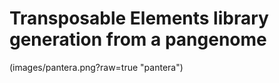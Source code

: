 # Transposable Elements library generation from a pangenome
(images/pantera.png?raw=true "pantera")
